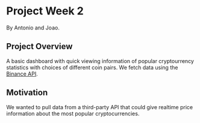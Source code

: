 # Project Week 2
By Antonio and Joao.

##  Project Overview
 A basic dashboard with quick viewing information of popular cryptourrency statistics with choices of different coin pairs. We fetch data using the [Binance API](https://github.com/binance-exchange/binance-official-api-docs/blob/master/rest-api.md).

## Motivation
We wanted to pull data from a third-party API that could give realtime price information about the most popular cryptocurrencies. 
